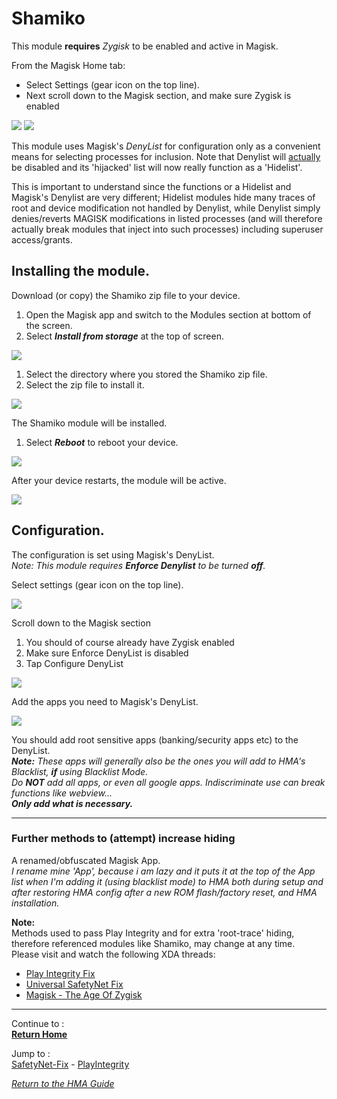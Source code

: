 # Shamiko

This module <b>requires</b> <i>Zygisk</i> to be enabled and active in Magisk.<br>

From the Magisk Home tab:
- Select Settings (gear icon on the top line).
- Next scroll down to the Magisk section, and make sure Zygisk is enabled

![](image/magiskmainsettings.jpg?raw=true) ![](image/magiskzygiskenabled.jpg?raw=true)

This module uses Magisk's <i>DenyList</i> for configuration only as a convenient means for selecting processes for inclusion. Note that Denylist will <u>actually</u> be disabled and its 'hijacked' list will now really function as a 'Hidelist'.

This is important to understand since the functions or a Hidelist and Magisk's Denylist are very different; Hidelist modules hide many traces of root and device modification not handled by Denylist, while Denylist simply denies/reverts MAGISK modifications in listed processes (and will therefore actually break modules that inject into such processes)
including superuser access/grants.<br>

## Installing the module.
Download (or copy) the Shamiko zip file to your device.<br>
1. Open the Magisk app and switch to the Modules section at bottom of the screen.
2. Select <i><b>Install from storage</b></i> at the top of screen.

 ![](image/shamiko01.jpg?raw=true)

1. Select the directory where you stored the Shamiko zip file.
2. Select the zip file to install it.

 ![](image/shamiko02.jpg?raw=true)

The Shamiko module will be installed.<br>
1. Select <i><b>Reboot</b></i> to reboot your device.

 ![](image/magiskmodulereboot.jpg?raw=true)

After your device restarts, the module will be active.<br>

  ![](image/shamiko03.jpg?raw=true)
  
  
## Configuration.
The configuration is set using Magisk's DenyList.<br>
<i>Note: This module requires <b>Enforce Denylist</b> to be turned <b>off</b>.</i>

Select settings (gear icon on the top line).

 ![](image/magiskmainsettings.jpg?raw=true)

Scroll down to the Magisk section

1. You should of course already have Zygisk enabled
2. Make sure Enforce DenyList is disabled
3. Tap Configure DenyList

 ![](image/shamiko04.jpg?raw=true)

Add the apps you need to Magisk's DenyList.

 ![](image/shamiko05.jpg?raw=true)

You should add root sensitive apps (banking/security apps etc) to the DenyList.<br>
  <i><b>Note:</b> These apps will generally also be the ones you will add to HMA's Blacklist, <b>if</b> using Blacklist Mode.<br>
  Do <b>NOT</b> add all apps, or even all google apps. Indiscriminate use can break functions like webview...<br>
  <b>Only add what is necessary.</b></i>

---

### Further methods to (attempt) increase hiding

A renamed/obfuscated Magisk App.<br>
  <i>I rename mine 'App', because i am lazy and it puts it at the top of the App list when I'm adding it (using blacklist mode) to HMA both during setup and after restoring HMA config after a new ROM flash/factory reset, and HMA installation.</i>

<b>Note:</b><br>
Methods used to pass Play Integrity and for extra 'root-trace' hiding, therefore referenced modules like Shamiko, may change at any time.<br>
Please visit and watch the following XDA threads:
   - [Play Integrity Fix](https://xdaforums.com/t/module-play-integrity-fix-safetynet-fix.4607985)
   - [Universal SafetyNet Fix](https://forum.xda-developers.com/t/magisk-module-universal-safetynet-fix-2-3-1.4217823)
   - [Magisk - The Age Of Zygisk](https://forum.xda-developers.com/t/discussion-magisk-the-age-of-zygisk.4393877)

---

Continue to :<br>
[<b>Return Home</b>](Magisk.md)

Jump to :<br>
[SafetyNet-Fix] - [PlayIntegrity]

[<i>Return to the HMA Guide</i>](README.md)

<!--List of page links-->
[Magisk]: Magisk.md
[PlayIntegrity]: Magisk-Integrity.md
[SafetyNet-Fix]: Magisk-SafetyNet-Fix.md
[Shamiko]: Magisk-Shamiko.md
